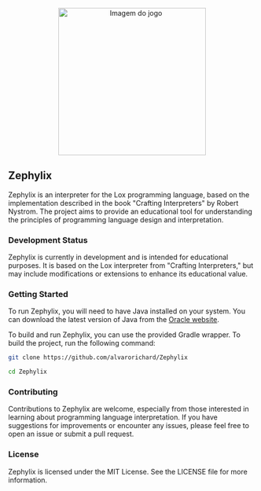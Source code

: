 
<p align="center">
  <img src="https://github.com/alvarorichard/Zephylix/assets/88117897/8f6f5a64-5a12-4b18-9b92-d6c18f0ecb34" alt="Imagem do jogo"  width="300" height="300" />
</p>

## Zephylix 

Zephylix is an interpreter for the Lox programming language, based on the implementation described in the book "Crafting Interpreters" by Robert Nystrom. The project aims to provide an educational tool for understanding the principles of programming language design and interpretation.

### Development Status

Zephylix is currently in development and is intended for educational purposes. It is based on the Lox interpreter from "Crafting Interpreters," but may include modifications or extensions to enhance its educational value.


### Getting Started

To run Zephylix, you will need to have Java installed on your system. You can download the latest version of Java from the [Oracle website](https://www.oracle.com/java/technologies/javase-jdk11-downloads.html).

To build and run Zephylix, you can use the provided Gradle wrapper. To build the project, run the following command:

```bash
git clone https://github.com/alvarorichard/Zephylix
```
    
```bash
cd Zephylix
```


### Contributing

Contributions to Zephylix are welcome, especially from those interested in learning about programming language interpretation. If you have suggestions for improvements or encounter any issues, please feel free to open an issue or submit a pull request.

### License

Zephylix is licensed under the MIT License. See the LICENSE file for more information.
